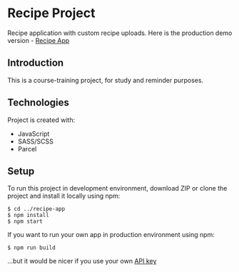 # Recipe Project

Recipe application with custom recipe uploads.
Here is the production demo version - [Recipe App](https://forkify-marko2212.netlify.app)

## Introduction

This is a course-training project, for study and reminder purposes.

## Technologies

Project is created with:

- JavaScript
- SASS/SCSS
- Parcel

## Setup

To run this project in development environment, download ZIP or clone the project and install it locally using npm:

```
$ cd ../recipe-app
$ npm install
$ npm start
```

If you want to run your own app in production environment using npm:

```
$ npm run build

```

...but it would be nicer if you use your own [API key](https://forkify-api.herokuapp.com/v2)
